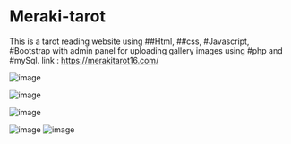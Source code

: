 # Meraki-tarot
This is a tarot reading website using ##Html, ##css, #Javascript, #Bootstrap  with admin panel for uploading gallery images  using #php and #mySql.
link : https://merakitarot16.com/

![image](https://github.com/manimaran-14/Meraki-tarot/assets/161288914/318c340a-bfdc-49b8-933d-cf1838c81680)

![image](https://github.com/manimaran-14/Meraki-tarot/assets/161288914/bc8b8652-d68e-410b-8be3-92db735a6b36)

![image](https://github.com/manimaran-14/Meraki-tarot/assets/161288914/a68e8afa-3577-4b43-adc7-e46a5e94668b)

![image](https://github.com/manimaran-14/Meraki-tarot/assets/161288914/2a9f29e5-0270-41d3-9455-05fcd126924f)
![image](https://github.com/manimaran-14/Meraki-tarot/assets/161288914/591889f0-36f1-4bd6-b182-6dd4ddd03f20)





